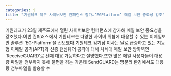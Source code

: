 ```yaml
---
categories: j
title: "기원테크 제주 사이버보안 컨퍼런스 참가…’EGPlatform’ 메일 보안 중요성 강조"
---
```

기원테크가 23일 제주도에서 열린 사이버보안 컨퍼런스에 참가해 메일 보안 중요성을 강조했다.이번 컨퍼러스에서 기원테크는 다양한 사이버 위협에 대응할 수 있는 이메일보안 솔루션 ‘EG-Platform’을 선보였다.기원테크 김기남 이사는 날로 급증하고 있는 지능형 이메일 공격(APT)과 신종 랜섬웨어 공격에 대해 차세대 매일 보안 방화벽인 ‘ReceiveGUARD’로 선제 대응 가능하다고 설명했다.또한 많은 메일 사용자들이 대용량 파일을 첨부하지 못해 불편을 겪는 가운데 SendGUARD는 망분리 환경에서도 대용량 첨부파일을 발송할 수